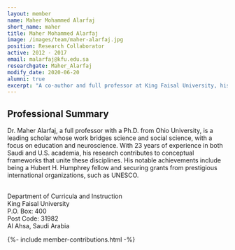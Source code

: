 ```yaml
---
layout: member
name: Maher Mohammed Alarfaj
short_name: maher
title: Maher Mohammed Alarfaj
image: /images/team/maher-alarfaj.jpg
position: Research Collaborator
active: 2012 - 2017
email: malarfaj@kfu.edu.sa
researchgate: Maher_Alarfaj
modify_date: 2020-06-20 
alumni: true
excerpt: "A co-author and full professor at King Faisal University, his quantitative research explores the intersection of education, neuroscience, and social science."
---
```


## Professional Summary

<div class="card bg-light mb-3">
<div class="card-body">
<p class="card-text">
Dr. Maher Alarfaj, a full professor with a Ph.D. from Ohio University, is a leading scholar whose work bridges science and social science, with a focus on education and neuroscience. With 23 years of experience in both Saudi and U.S. academia, his research contributes to conceptual frameworks that unite these disciplines. His notable achievements include being a Hubert H. Humphrey fellow and securing grants from prestigious international organizations, such as UNESCO.<br><br>

Department of Curricula and Instruction<br />
King Faisal University<br />
P.O. Box: 400 <br />
Post Code: 31982 <br />
Al Ahsa, Saudi Arabia
</p>
</div>
</div>

{%- include member-contributions.html -%}